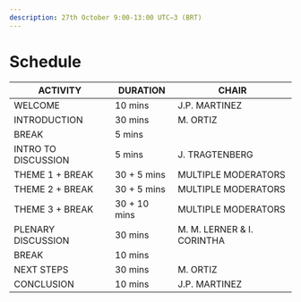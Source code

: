 ```yaml
---
description: 27th October 9:00-13:00 UTC–3 (BRT)
---
```


# Schedule

| **ACTIVITY**        | **DURATION** | **CHAIR**                  |
| ------------------- | ------------ | -------------------------- |
| WELCOME             | 10 mins      | J.P. MARTINEZ              |
| INTRODUCTION        | 30 mins      | M. ORTIZ                   |
| BREAK               | 5 mins       |                            |
| INTRO TO DISCUSSION | 5 mins       | J. TRAGTENBERG             |
| THEME 1 +  BREAK    | 30 + 5 mins  | MULTIPLE MODERATORS        |
| THEME 2 +  BREAK    | 30 + 5 mins  | MULTIPLE MODERATORS        |
| THEME 3 +  BREAK    | 30 + 10 mins | MULTIPLE MODERATORS        |
| PLENARY DISCUSSION  | 30 mins      | M. M. LERNER & I. CORINTHA |
| BREAK               | 10 mins      |                            |
| NEXT STEPS          | 30 mins      | M. ORTIZ                   |
| CONCLUSION          | 10 mins      | J.P. MARTINEZ              |
